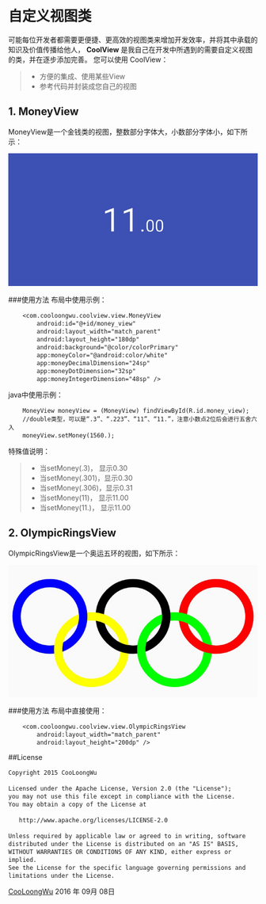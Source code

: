 # 自定义视图类

可能每位开发者都需要更便捷、更高效的视图类来增加开发效率，并将其中承载的知识及价值传播给他人，
**CoolView** 是我自己在开发中所遇到的需要自定义视图的类，并在逐步添加完善。 
您可以使用 CoolView：

> * 方便的集成、使用某些View
> * 参考代码并封装成您自己的视图

## 1. MoneyView
MoneyView是一个金钱类的视图，整数部分字体大，小数部分字体小，如下所示：

![image](./pictures/money_view.jpg)

###使用方法
布局中使用示例：
```
    <com.cooloongwu.coolview.view.MoneyView
        android:id="@+id/money_view"
        android:layout_width="match_parent"
        android:layout_height="180dp"
        android:background="@color/colorPrimary"
        app:moneyColor="@android:color/white"
        app:moneyDecimalDimension="24sp"
        app:moneyDotDimension="32sp"
        app:moneyIntegerDimension="48sp" />
```

java中使用示例：
```
    MoneyView moneyView = (MoneyView) findViewById(R.id.money_view);
    //double类型，可以是“.3”、“.223”、“11”、“11.”，注意小数点2位后会进行五舍六入
    moneyView.setMoney(1560.);
```

特殊值说明：
> * 当setMoney(.3)，  显示0.30
> * 当setMoney(.301)，显示0.30
> * 当setMoney(.306)，显示0.31
> * 当setMoney(11)，  显示11.00
> * 当setMoney(11.)， 显示11.00

## 2. OlympicRingsView
OlympicRingsView是一个奥运五环的视图，如下所示：

![image](./pictures/olympic_rings_view.jpg)

###使用方法
布局中直接使用：
```
    <com.cooloongwu.coolview.view.OlympicRingsView
        android:layout_width="match_parent"
        android:layout_height="200dp" />
```


##License
```
Copyright 2015 CooLoongWu

Licensed under the Apache License, Version 2.0 (the "License");
you may not use this file except in compliance with the License.
You may obtain a copy of the License at

   http://www.apache.org/licenses/LICENSE-2.0

Unless required by applicable law or agreed to in writing, software
distributed under the License is distributed on an "AS IS" BASIS,
WITHOUT WARRANTIES OR CONDITIONS OF ANY KIND, either express or implied.
See the License for the specific language governing permissions and
limitations under the License.
```

[CooLoongWu][2]
2016 年 09月 08日 

[1]: https://cooloongwu.github.io/
[2]: http://blog.csdn.net/u010976213


